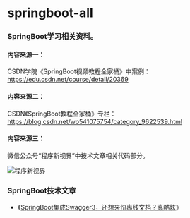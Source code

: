 # springboot-all

### SpringBoot学习相关资料。

#### 内容来源一：

CSDN学院《SpringBoot视频教程全家桶》中案例：https://edu.csdn.net/course/detail/20369

#### 内容来源二：
  CSDN《SpringBoot教程全家桶》专栏：https://blog.csdn.net/wo541075754/category_9622539.html

#### 内容来源三：

微信公众号“程序新视界”中技术文章相关代码部分。

![程序新视界](https://www.choupangxia.com/wp-content/uploads/2019/07/weixin.jpg)

### SpringBoot技术文章

- 《[SpringBoot集成Swagger3，还想来份离线文档？真酷炫](https://mp.weixin.qq.com/s/sZ8w-Qa8pD4DOzv-XzA5dA)》
